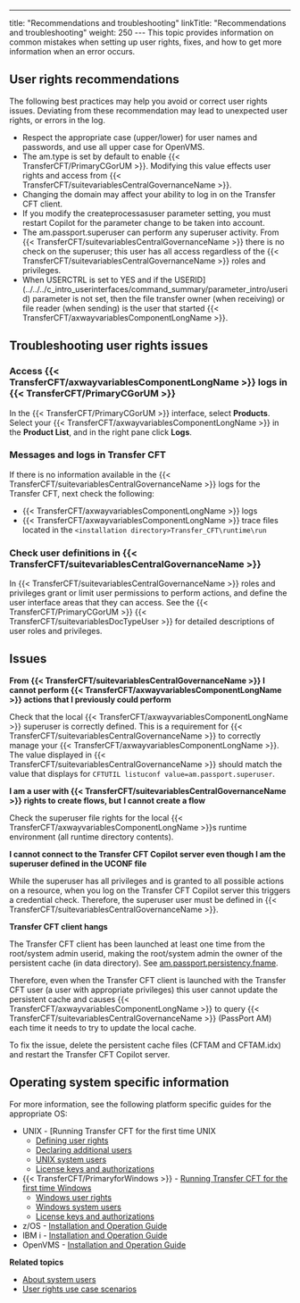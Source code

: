 ---
title: "Recommendations and troubleshooting"
linkTitle: "Recommendations and troubleshooting"
weight: 250
--- This topic provides information on common mistakes when setting up user rights, fixes, and how to get more information when an error occurs.

## User rights recommendations

The following best practices may help you avoid or correct user rights issues. Deviating from these recommendation may lead to unexpected user rights, or errors in the log.

- Respect the appropriate case (upper/lower) for user names and passwords, and use all upper case for OpenVMS.
- The am.type is set by default to enable {{< TransferCFT/PrimaryCGorUM >}}. Modifying this value effects user rights and access from {{< TransferCFT/suitevariablesCentralGovernanceName >}}.
- Changing the domain may affect your ability to log in on the Transfer CFT client.
- If you modify the createprocessasuser parameter setting, you must restart Copilot for the parameter change to be taken into account.
- The am.passport.superuser can perform any superuser activity. From {{< TransferCFT/suitevariablesCentralGovernanceName >}} there is no check on the superuser; this user has all access regardless of the {{< TransferCFT/suitevariablesCentralGovernanceName >}} roles and privileges.
- When USERCTRL is set to YES and if the USERID](../../../c_intro_userinterfaces/command_summary/parameter_intro/userid) parameter is not set, then the file transfer owner (when receiving) or file reader (when sending) is the user that started {{< TransferCFT/axwayvariablesComponentLongName >}}.

## Troubleshooting user rights issues

### Access {{< TransferCFT/axwayvariablesComponentLongName  >}} logs in {{< TransferCFT/PrimaryCGorUM  >}}

In the {{< TransferCFT/PrimaryCGorUM  >}} interface, select **Products**. Select your {{< TransferCFT/axwayvariablesComponentLongName  >}} in the **Product List**, and in the right pane click **Logs**.

### Messages and logs in Transfer CFT

If there is no information available in the {{< TransferCFT/suitevariablesCentralGovernanceName  >}} logs for the Transfer CFT, next check the following:

- {{< TransferCFT/axwayvariablesComponentLongName >}} logs
- {{< TransferCFT/axwayvariablesComponentLongName >}} trace files located in the `<installation directory>Transfer_CFT\runtime\run`

### Check user definitions in {{< TransferCFT/suitevariablesCentralGovernanceName  >}}

In {{< TransferCFT/suitevariablesCentralGovernanceName  >}} roles and privileges grant or limit user permissions to perform actions, and define the user interface areas that they can access. See the {{< TransferCFT/PrimaryCGorUM  >}} {{< TransferCFT/suitevariablesDocTypeUser  >}} for detailed descriptions of user roles and privileges.

## Issues

**From** **{{< TransferCFT/suitevariablesCentralGovernanceName  >}} I cannot perform {{< TransferCFT/axwayvariablesComponentLongName  >}} actions that I previously could perform**

Check that the local {{< TransferCFT/axwayvariablesComponentLongName  >}} superuser is correctly defined. This is a requirement for {{< TransferCFT/suitevariablesCentralGovernanceName  >}} to correctly manage your {{< TransferCFT/axwayvariablesComponentLongName  >}}. The value displayed in {{< TransferCFT/suitevariablesCentralGovernanceName  >}} should match the value that displays for `CFTUTIL listuconf value=am.passport.superuser`.

**I am a user with **{{< TransferCFT/suitevariablesCentralGovernanceName  >}}** rights to create flows, but** **I cannot create a flow**

Check the superuser file rights for the local {{< TransferCFT/axwayvariablesComponentLongName  >}}s runtime environment (all runtime directory contents).

**I cannot connect to the Transfer CFT Copilot server even though I am the superuser defined in the UCONF file**

While the superuser has all privileges and is granted to all possible actions on a resource, when you log on the Transfer CFT Copilot server this triggers a credential check. Therefore, the superuser user must be defined in {{< TransferCFT/suitevariablesCentralGovernanceName  >}}.

**Transfer CFT client hangs**

The Transfer CFT client has been launched at least one time from the root/system admin userid, making the root/system admin the owner of the persistent cache (in data directory). See [am.passport.persistency.fname](../../../admin_intro/uconf/uconf_directory).

Therefore, even when the Transfer CFT client is launched with the Transfer CFT user (a user with appropriate privileges) this user cannot update the persistent cache and causes {{< TransferCFT/axwayvariablesComponentLongName  >}} to query {{< TransferCFT/suitevariablesCentralGovernanceName  >}} (PassPort AM) each time it needs to try to update the local cache.

To fix the issue, delete the persistent cache files (CFTAM and CFTAM.idx) and restart the Transfer CFT Copilot server.

<span id="More"></span>

## Operating system specific information

For more information, see the following platform specific guides for the appropriate OS:

- UNIX - [Running Transfer CFT for the first time UNIX
    - [Defining user rights](../../../cft_intro_install/unix_install_start_here/run_first_time_ux/run_first_time_ux/user_rights_and_interface_unix)
    - [Declaring additional users](../../../cft_intro_install/unix_install_start_here/run_first_time_ux/run_first_time_ux/declaring_additional_users)
    - [UNIX system users](../../../cft_intro_install/unix_install_start_here/run_first_time_ux/run_first_time_ux/t_adding_system_user_unix)
    - [License keys and authorizations](../../../cft_intro_install/unix_install_start_here/before_you_start_unix/prereqs_overview)
- {{< TransferCFT/PrimaryforWindows >}} - [Running Transfer CFT for the first time Windows](../../../cft_intro_install/windows_install_start_here/windows_install_start_here/running_cft_for_the_first_time_windows)
    - [Windows user rights](../../../cft_intro_install/windows_install_start_here/windows_install_start_here/running_cft_for_the_first_time_windows/user_rights_and_interface_win)
    - [Windows system users](../../../cft_intro_install/windows_install_start_here/windows_install_start_here/running_cft_for_the_first_time_windows/add_system_user_windows)
    - [License keys and authorizations](../../../cft_intro_install/windows_install_start_here/before_you_start_win/prereqs_overview)
- z/OS - [Installation and Operation Guide](https://docs.axway.com/bundle/TransferCFT_38_InstallationGuide_mvs_en_PDF/resource/TransferCFT_InstallationGuide_mvs_en.pdf)
- IBM i - [Installation and Operation Guide](https://docs.axway.com/bundle/TransferCFT_38_InstallationGuide_os400_en_PDF/resource/TransferCFT_InstallationGuide_os400_en.pdf)
- OpenVMS - [Installation and Operation Guide](https://docs.axway.com/bundle/TransferCFT_38_InstallationGuide_vms_en_PDF/resource/TransferCFT_InstallationGuide_vms_en.pdf)

****Related topics****

- [About system users](../)
- [User rights use case scenarios](../user_rights_security_scenarios)

